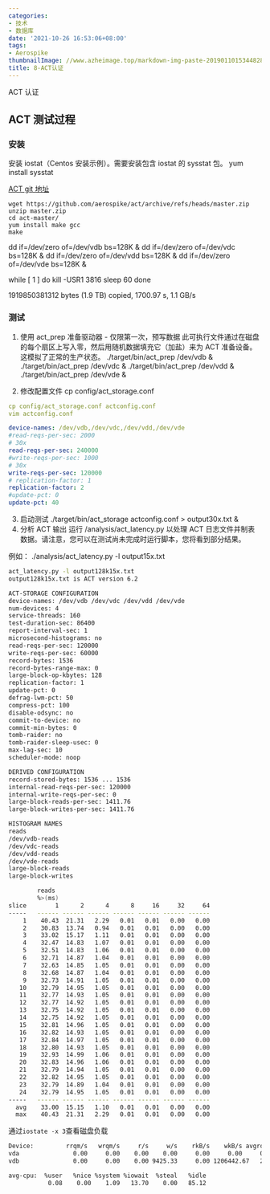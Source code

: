 ```yaml
---
categories:
- 技术
- 数据库
date: '2021-10-26 16:53:06+08:00'
tags:
- Aerospike
thumbnailImage: //www.azheimage.top/markdown-img-paste-20190110153448285.png
title: 8-ACT认证
---
```


ACT 认证

<!--more-->

## ACT 测试过程

### 安装

安装 iostat（Centos 安装示例）。需要安装包含 iostat 的 sysstat 包。
yum install sysstat

[ACT git 地址](https://github.com/aerospike/act)

```shell
wget https://github.com/aerospike/act/archive/refs/heads/master.zip
unzip master.zip
cd act-master/
yum install make gcc
make
```

dd if=/dev/zero of=/dev/vdb bs=128K &
dd if=/dev/zero of=/dev/vdc bs=128K &
dd if=/dev/zero of=/dev/vdd bs=128K &
dd if=/dev/zero of=/dev/vde bs=128K &

while [ 1 ]
do kill -USR1 3816
sleep 60
done

1919850381312 bytes (1.9 TB) copied, 1700.97 s, 1.1 GB/s

### 测试

1. 使用 act_prep 准备驱动器 - 仅限第一次，预写数据
   此可执行文件通过在磁盘的每个扇区上写入零，然后用随机数据填充它（加盐）来为 ACT 准备设备。这模拟了正常的生产状态。
   ./target/bin/act_prep /dev/vdb &
   ./target/bin/act_prep /dev/vdc &
   ./target/bin/act_prep /dev/vdd &
   ./target/bin/act_prep /dev/vde &

2. 修改配置文件
   cp config/act_storage.conf

```yaml
cp config/act_storage.conf actconfig.conf
vim actconfig.conf

device-names: /dev/vdb,/dev/vdc,/dev/vdd,/dev/vde
#read-reqs-per-sec: 2000
# 30x
read-reqs-per-sec: 240000
#write-reqs-per-sec: 1000
# 30x
write-reqs-per-sec: 120000
# replication-factor: 1
replication-factor: 2
#update-pct: 0
update-pct: 40
```

3. 启动测试
   ./target/bin/act_storage actconfig.conf > output30x.txt &
4. 分析 ACT 输出
   运行 /analysis/act_latency.py 以处理 ACT 日志文件并制表数据。请注意，您可以在测试尚未完成时运行脚本，您将看到部分结果。

例如：
./analysis/act_latency.py -l output15x.txt

```bash
act_latency.py -l output128k15x.txt
output128k15x.txt is ACT version 6.2

ACT-STORAGE CONFIGURATION
device-names: /dev/vdb /dev/vdc /dev/vdd /dev/vde
num-devices: 4
service-threads: 160
test-duration-sec: 86400
report-interval-sec: 1
microsecond-histograms: no
read-reqs-per-sec: 120000
write-reqs-per-sec: 60000
record-bytes: 1536
record-bytes-range-max: 0
large-block-op-kbytes: 128
replication-factor: 1
update-pct: 0
defrag-lwm-pct: 50
compress-pct: 100
disable-odsync: no
commit-to-device: no
commit-min-bytes: 0
tomb-raider: no
tomb-raider-sleep-usec: 0
max-lag-sec: 10
scheduler-mode: noop

DERIVED CONFIGURATION
record-stored-bytes: 1536 ... 1536
internal-read-reqs-per-sec: 120000
internal-write-reqs-per-sec: 0
large-block-reads-per-sec: 1411.76
large-block-writes-per-sec: 1411.76

HISTOGRAM NAMES
reads
/dev/vdb-reads
/dev/vdc-reads
/dev/vdd-reads
/dev/vde-reads
large-block-reads
large-block-writes

        reads
        %>(ms)
slice        1      2      4      8     16     32     64
-----   ------ ------ ------ ------ ------ ------ ------
    1    40.43  21.31   2.29   0.01   0.01   0.00   0.00
    2    30.83  13.74   0.94   0.01   0.01   0.00   0.00
    3    33.02  15.17   1.11   0.01   0.01   0.00   0.00
    4    32.47  14.83   1.07   0.01   0.01   0.00   0.00
    5    32.51  14.83   1.06   0.01   0.01   0.00   0.00
    6    32.71  14.87   1.04   0.01   0.01   0.00   0.00
    7    32.63  14.85   1.05   0.01   0.01   0.00   0.00
    8    32.68  14.87   1.04   0.01   0.01   0.00   0.00
    9    32.73  14.91   1.05   0.01   0.01   0.00   0.00
   10    32.79  14.95   1.05   0.01   0.01   0.00   0.00
   11    32.77  14.93   1.05   0.01   0.01   0.00   0.00
   12    32.77  14.92   1.05   0.01   0.01   0.00   0.00
   13    32.75  14.92   1.05   0.01   0.01   0.00   0.00
   14    32.75  14.92   1.05   0.01   0.01   0.00   0.00
   15    32.81  14.96   1.05   0.01   0.01   0.00   0.00
   16    32.82  14.93   1.05   0.01   0.01   0.00   0.00
   17    32.84  14.97   1.05   0.01   0.01   0.00   0.00
   18    32.80  14.93   1.05   0.01   0.01   0.00   0.00
   19    32.93  14.99   1.06   0.01   0.01   0.00   0.00
   20    32.83  14.96   1.06   0.01   0.01   0.00   0.00
   21    32.79  14.94   1.05   0.01   0.01   0.00   0.00
   22    32.82  14.95   1.05   0.01   0.01   0.00   0.00
   23    32.79  14.89   1.04   0.01   0.01   0.00   0.00
   24    32.79  14.95   1.05   0.01   0.01   0.00   0.00
-----   ------ ------ ------ ------ ------ ------ ------
  avg    33.00  15.15   1.10   0.01   0.01   0.00   0.00
  max    40.43  21.31   2.29   0.01   0.01   0.00   0.00
```

通过`iostate -x 3`查看磁盘负载

```bash
Device:         rrqm/s   wrqm/s     r/s     w/s    rkB/s    wkB/s avgrq-sz avgqu-sz   await r_await w_await  svctm  %util
vda               0.00     0.00    0.00    0.00     0.00     0.00     0.00     0.00    0.00    0.00    0.00   0.00   0.00
vdb               0.00     0.00    0.00 9425.33     0.00 1206442.67   256.00     7.86    0.84    0.00    0.84   0.11 100.00

avg-cpu:  %user   %nice %system %iowait  %steal   %idle
           0.08    0.00    1.09   13.70    0.00   85.12
```
